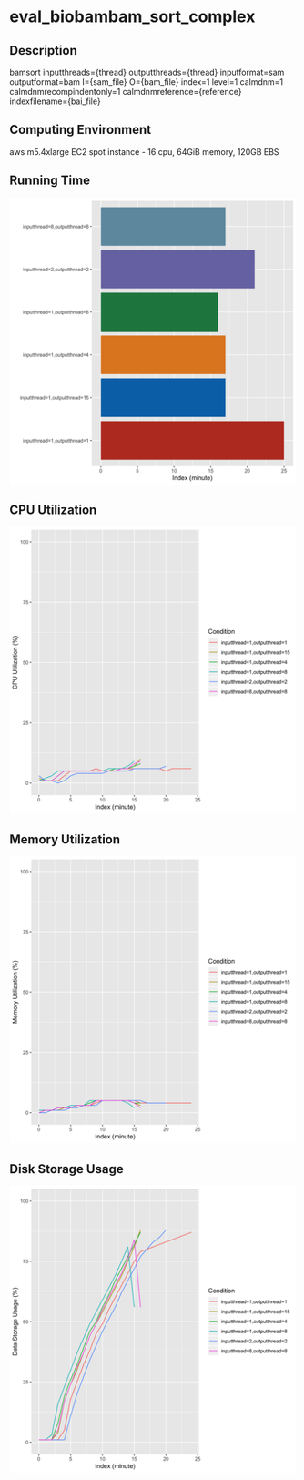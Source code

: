 # eval_biobambam_sort_complex

## Description
bamsort inputthreads={thread} outputthreads={thread} inputformat=sam outputformat=bam I={sam_file} O={bam_file} index=1 level=1 calmdnm=1 calmdnmrecompindentonly=1 calmdnmreference={reference} indexfilename={bai_file}

## Computing Environment
aws m5.4xlarge EC2 spot instance - 16 cpu, 64GiB memory, 120GB EBS

## Running Time
![Running Time](output/running_time.png)

## CPU Utilization
![CPU Utilization](output/cpu_utilization.png)

## Memory Utilization
![Memory Utilization](output/memory_utilization.png)

## Disk Storage Usage
![Disk Storage Usage](output/disk_storage_usage.png)
